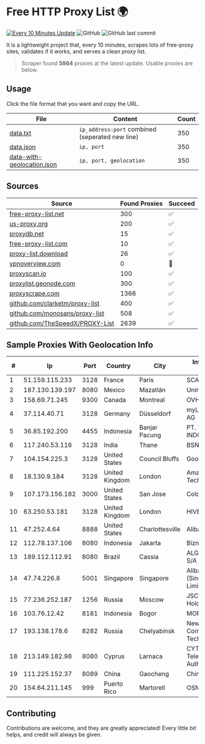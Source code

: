 
# Free HTTP Proxy List 🌍

[![Every 10 Minutes Update](https://github.com/mertguvencli/http-proxy-list/actions/workflows/main.yml/badge.svg?branch=main)](https://github.com/mertguvencli/http-proxy-list/actions/workflows/main.yml)
![GitHub](https://img.shields.io/github/license/mertguvencli/http-proxy-list)
![GitHub last commit](https://img.shields.io/github/last-commit/mertguvencli/http-proxy-list)

It is a lightweight project that, every 10 minutes, scrapes lots of free-proxy sites, validates if it works, and serves a clean proxy list.


> Scraper found **5864** proxies at the latest update. Usable proxies are below.

## Usage

Click the file format that you want and copy the URL.


|File|Content|Count|
|----|-------|-----|
|[data.txt](https://raw.githubusercontent.com/mertguvencli/http-proxy-list/main/proxy-list/data.txt)|`ip_address:port` combined (seperated new line)|350|
|[data.json](https://raw.githubusercontent.com/mertguvencli/http-proxy-list/main/proxy-list/data.json)|`ip, port`|350|
|[data-with-geolocation.json](https://raw.githubusercontent.com/mertguvencli/http-proxy-list/main/proxy-list/data-with-geolocation.json)|`ip, port, geolocation`|350|

## Sources

|Source|Found Proxies|Succeed|
|------|-------------|-------|
|[free-proxy-list.net](https://free-proxy-list.net)|300|✅|
|[us-proxy.org](https://www.us-proxy.org)|200|✅|
|[proxydb.net](http://proxydb.net)|15|✅|
|[free-proxy-list.com](https://free-proxy-list.com/?page=&port=&type%5B%5D=http&type%5B%5D=https&up_time=0&search=Search)|10|✅|
|[proxy-list.download](https://www.proxy-list.download/HTTP)|26|✅|
|[vpnoverview.com](https://vpnoverview.com/privacy/anonymous-browsing/free-proxy-servers)|0|🚫|
|[proxyscan.io](https://www.proxyscan.io)|100|✅|
|[proxylist.geonode.com](https://proxylist.geonode.com/api/proxy-list?limit=300&page=1&sort_by=lastChecked&sort_type=desc&protocols=http,https)|300|✅|
|[proxyscrape.com](https://api.proxyscrape.com/v2/?request=displayproxies&protocol=http&timeout=10000&country=all&ssl=all&anonymity=all)|1366|✅|
|[github.com/clarketm/proxy-list](https://raw.githubusercontent.com/clarketm/proxy-list/master/proxy-list-raw.txt)|400|✅|
|[github.com/monosans/proxy-list](https://raw.githubusercontent.com/monosans/proxy-list/main/proxies/http.txt)|508|✅|
|[github.com/TheSpeedX/PROXY-List](https://raw.githubusercontent.com/TheSpeedX/PROXY-List/master/http.txt)|2639|✅|


## Sample Proxies With Geolocation Info

|#|Ip|Port|Country|City|Internet Service Provider|
|-|--|----|-------|----|-------------------------|
|1|51.159.115.233|3128|France|Paris|SCALEWAY|
|2|187.130.139.197|8080|Mexico|Mazatlán|Uninet S.A. de C.V.|
|3|158.69.71.245|9300|Canada|Montreal|OVH SAS|
|4|37.114.40.71|3128|Germany|Düsseldorf|myLoc managed IT AG|
|5|36.85.192.200|4455|Indonesia|Banjar Pacung|PT. TELKOM INDONESIA|
|6|117.240.53.116|3128|India|Thane|BSNL Internet|
|7|104.154.225.3|3128|United States|Council Bluffs|Google LLC|
|8|18.130.9.184|3128|United Kingdom|London|Amazon Technologies Inc.|
|9|107.173.156.182|3000|United States|San Jose|ColoCrossing|
|10|63.250.53.181|3128|United Kingdom|London|HIVELOCITY, Inc.|
|11|47.252.4.64|8888|United States|Charlottesville|Alibaba.com LLC|
|12|112.78.137.106|8080|Indonesia|Jakarta|Biznet Networks|
|13|189.112.112.91|8080|Brazil|Cassia|ALGAR TELECOM S/A|
|14|47.74.226.8|5001|Singapore|Singapore|Alibaba Cloud (Singapore) Private Limited|
|15|77.236.252.187|1256|Russia|Moscow|JSC "ER-Telecom Holding"|
|16|103.76.12.42|8181|Indonesia|Bogor|MORATELINDO|
|17|193.138.178.6|8282|Russia|Chelyabinsk|New Communication Technologies|
|18|213.149.182.98|8080|Cyprus|Larnaca|CYTANET - Cyprus Telecommunications Authority|
|19|111.225.152.37|8089|China|Gaocheng|Chinanet|
|20|154.64.211.145|999|Puerto Rico|Martorell|OSNET Wireless|



## Contributing

Contributions are welcome, and they are greatly appreciated! Every
little bit helps, and credit will always be given.

